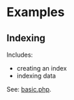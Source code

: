 # Examples

## Indexing

Includes:

* creating an index
* indexing data

See: [basic.php](basic.php).
